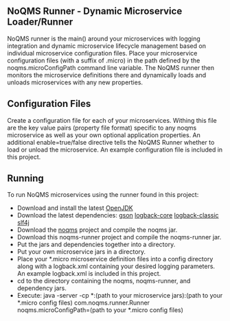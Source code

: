 ## NoQMS Runner - Dynamic Microservice Loader/Runner

NoQMS runner is the main() around your microservices with logging integration and dynamic
microservice lifecycle management based on individual microservice configuration files.
Place your microservice configuration files (with a suffix of .micro) in the path defined by the noqms.microConfigPath command line variable.
The NoQMS runner then monitors the microservice definitions there and dynamically loads and unloads microservices with any new properties.

## Configuration Files

Create a configuration file for each of your microservices. Withing this file are the key value
pairs (property file format) specific to any noqms microservice as well as your own optional application properties. 
An additional enable=true/false directive tells the NoQMS Runner whether
to load or unload the microservice. An example configuration file is included in this project.
 
## Running

To run NoQMS microservices using the runner found in this project:

* Download and install the latest [OpenJDK](http://openjdk.java.net/)
* Download the latest dependencies: 
	[gson](https://mvnrepository.com/artifact/com.google.code.gson/gson)
	[logback-core](https://mvnrepository.com/artifact/ch.qos.logback/logback-core)
	[logback-classic](https://mvnrepository.com/artifact/ch.qos.logback/logback-classic)
	[slf4j](https://mvnrepository.com/artifact/org.slf4j/slf4j-api)
* Download the [noqms](https://github.com/noqms/noqms) project and compile the noqms jar.
* Download this noqms-runner project and compile the noqms-runner jar.
* Put the jars and dependencies together into a directory.
* Put your own microservice jars in a directory.
* Place your \*.micro microservice definition files into a config directory along with
	a logback.xml containing your desired logging parameters. An example logback.xml is
	included in this project.
* cd to the directory containing the noqms, noqms-runner, and dependency jars.
* Execute: java -server -cp \*:(path to your microservice jars):(path to your \*.micro config files) com.noqms.runner.Runner noqms.microConfigPath=(path to your \*.micro config files)


